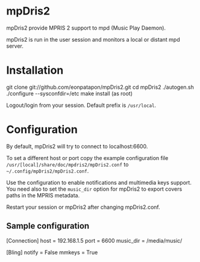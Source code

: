# mpDris2

mpDris2 provide MPRIS 2 support to mpd (Music Play Daemon).

mpDris2 is run in the user session and monitors a local or distant mpd server.

# Installation

  git clone git://github.com/eonpatapon/mpDris2.git
  cd mpDris2
  ./autogen.sh
  ./configure --sysconfdir=/etc
  make install (as root)

Logout/login from your session.
Default prefix is ``/usr/local``.

# Configuration

By default, mpDris2 will try to connect to localhost:6600.

To set a different host or port copy the example configuration file 
``/usr/[local]/share/doc/mpdris2/mpDris2.conf`` to ``~/.config/mpDris2/mpDris2.conf``.

Use the configuration to enable notifications and multimedia keys support.
You need also to set the ``music_dir`` option for mpDris2 to export covers
paths in the MPRIS metadata.

Restart your session or mpDris2 after changing mpDris2.conf.

## Sample configuration

  [Connection]
  host = 192.168.1.5
  port = 6600
  music_dir = /media/music/

  [Bling]
  notify = False
  mmkeys = True
